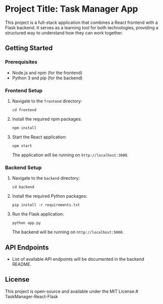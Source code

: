 # Project Title: Task Manager App

This project is a full-stack application that combines a React frontend with a Flask backend. It serves as a learning tool for both technologies, providing a structured way to understand how they can work together.

## Getting Started

### Prerequisites

- Node.js and npm (for the frontend)
- Python 3 and pip (for the backend)

### Frontend Setup

1. Navigate to the `frontend` directory:
   ```
   cd frontend
   ```

2. Install the required npm packages:
   ```
   npm install
   ```

3. Start the React application:
   ```
   npm start
   ```

   The application will be running on `http://localhost:3000`.

### Backend Setup

1. Navigate to the `backend` directory:
   ```
   cd backend
   ```

2. Install the required Python packages:
   ```
   pip install -r requirements.txt
   ```

3. Run the Flask application:
   ```
   python app.py
   ```

   The backend will be running on `http://localhost:5000`.

## API Endpoints

- List of available API endpoints will be documented in the backend README.


## License

This project is open-source and available under the MIT License.# TaskManager-React-Flask
